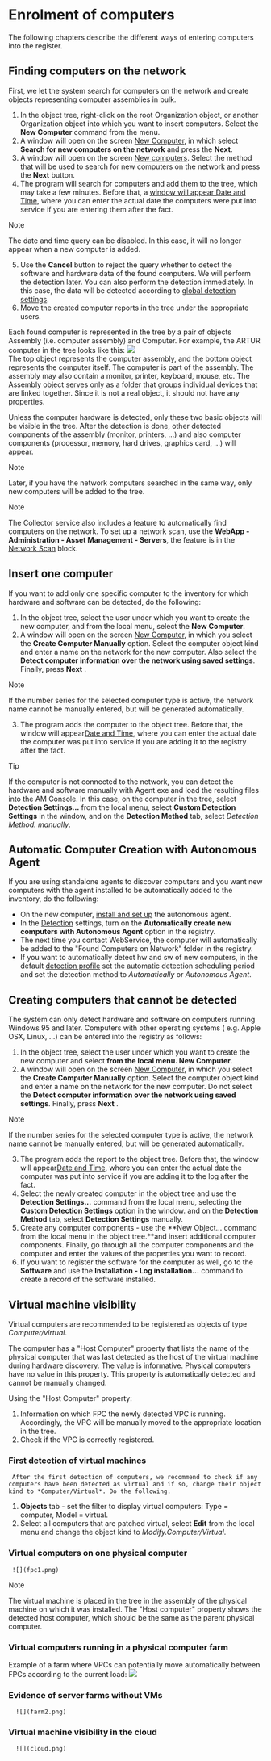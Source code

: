 # Enrolment of computers
     
The following chapters describe the different ways of entering computers into the register.
      
## Finding computers on the network
     
First, we let the system search for computers on the network and create objects representing computer assemblies in bulk.
     
1. In the object tree, right-click on the root Organization object, or another Organization object into which you want to insert computers. Select the **New Computer** command from the menu.
2. A window will open on the screen [New Computer](../../list-of-windows/alvao-asset-management-console/edit/new-computer), in which select **Search for new computers on the network** and press the **Next**.
3. A window will open on the screen [New computers](../../list-of-windows/alvao-asset-management-console/edit/new-computers). Select the method that will be used to search for new computers on the network and press the **Next** button.
4. The program will search for computers and add them to the tree, which may take a few minutes. Before that, a [window will appear
  Date and Time](../../list-of-windows/alvao-asset-management-console/date-time), where you can enter the actual date the computers were put into service if you are entering them after the fact.  

> [!NOTE]
> The date and time query can be disabled. In this case, it will no longer appear when a new computer is added.

5. Use the **Cancel** button to reject the query whether to detect the software and hardware data of the found computers. We will perform the detection later. You can also perform the detection immediately. In this case, the data will be detected according to [global detection settings](detection#detection-options).
6. Move the created computer reports in the tree under the appropriate users.

Each found computer is represented in the tree by a pair of objects Assembly (i.e. computer assembly) and Computer. For example, the ARTUR computer in the tree looks like this:
     ![](artur.jpg)     
The top object represents the computer assembly, and the bottom object represents the computer itself. The computer is part of the assembly. The assembly may also contain a monitor, printer, keyboard, mouse, etc. The Assembly object serves only as a folder that groups individual devices that are linked together. Since it is not a real object, it should not have any properties.
     
Unless the computer hardware is detected, only these two basic objects will be visible in the tree. After the detection is done, other detected components of the assembly (monitor, printers, ...) and also computer components (processor, memory, hard drives, graphics card, ...) will appear.

> [!NOTE]
> Later, if you have the network computers searched in the same way, only new computers will be added to the tree. 

> [!NOTE]
> The Collector service also includes a feature to automatically find computers on the network. To set up a network scan, use the **WebApp - Administration - Asset Management - Servers**, the feature is in the [Network Scan](../../list-of-windows/alvao-webapp/administration/asset-management/servers/detail/scan-network) block.

## Insert one computer
     
If you want to add only one specific computer to the inventory for which hardware and software can be detected, do the following:

1. In the object tree, select the user under which you want to create the new computer, and from the local menu, select the **New Computer**.
2. A window will open on the screen [New Computer](../../list-of-windows/alvao-asset-management-console/edit/new-computer), in which you select the **Create Computer Manually** option. Select the computer object kind and enter a name on the network for the new computer. Also select the **Detect computer information over the network using saved settings**.
  Finally, press **Next** .  

> [!NOTE]
> If the number series for the selected computer type is active, the network name cannot be manually entered, but will be generated automatically.

3. The program adds the computer to the object tree. Before that, the window will appear[Date and Time](../../list-of-windows/alvao-asset-management-console/date-time), where you can enter the actual date the computer was put into service if you are adding it to the registry after the fact.

> [!TIP]
> If the computer is not connected to the network, you can detect the hardware and software manually with Agent.exe and load the resulting files into the AM Console. In this case, on the computer in the tree, select **Detection Settings...** from the local menu, select **Custom Detection Settings** in the window, and on the **Detection Method** tab, select *Detection Method. manually*.

## Automatic Computer Creation with Autonomous Agent
     
If you are using standalone agents to discover computers and you want new computers with the agent installed to be automatically added to the inventory, do the following:

- On the new computer, [install and set up](detection/agent) the autonomous agent.
- In the [Detection](../../list-of-windows/alvao-webapp/administration/asset-management/settings/detection) settings, turn on the **Automatically create new computers with Autonomous Agent** option in the registry.
- The next time you contact WebService, the computer will automatically be added to the "Found Computers on Network" folder in the registry.
- If you want to automatically detect hw and sw of new computers, in the default [detection profile](detection)
            set the automatic detection scheduling period and set the detection method to *Automatically* or *Autonomous Agent*.

## Creating computers that cannot be detected
     
The system can only detect hardware and software on computers running Windows 95 and later. Computers with other operating systems ( e.g. Apple OSX, Linux, ...) can be entered into the registry as follows:

1. In the object tree, select the user under which you want to create the new computer and select **from the local menu.  New Computer**.
2. A window will open on the screen [New Computer](../../list-of-windows/alvao-asset-management-console/edit/new-computer), in which you select the **Create Computer Manually** option. Select the computer object kind and enter a name on the network for the new computer. Do not select the **Detect computer information over the network using saved settings**.
  Finally, press **Next** .  

> [!NOTE]
> If the number series for the selected computer type is active, the network name cannot be manually entered, but will be generated automatically.

3. The program adds the report to the object tree. Before that, the window will appear[Date and Time](../../list-of-windows/alvao-asset-management-console/date-time), where you can enter the actual date the computer was put into service if you are adding it to the log after the fact.
4. Select the newly created computer in the object tree and use the **Detection Settings...** command from the local menu, selecting the **Custom Detection Settings** option in the window.
  and on the **Detection Method** tab, select **Detection Settings** manually.
5. Create any computer components - use the **New Object... command from the local menu in the object tree.**and insert additional computer components. Finally, go through all the computer components and the computer and enter the values of the properties you want to record.
6. If you want to register the software for the computer as well, go to the **Software** and use the **Installation - Log installation...** command to create a record of the software installed.

## Virtual machine visibility
      
Virtual computers are recommended to be registered as objects of type *Computer/virtual*.
     
The computer has a "Host Computer" property that lists the name of the physical computer that was last detected as the host of the virtual machine during hardware discovery. The value is informative. Physical computers have no value in this property. This property is automatically detected and cannot be manually changed.
     
Using the "Host Computer" property:

1. Information on which FPC the newly detected VPC is running. Accordingly, the VPC will be manually moved to the appropriate location in the tree.
2. Check if the VPC is correctly registered.

### First detection of virtual machines
     After the first detection of computers, we recommend to check if any computers have been detected as virtual and if so, change their object kind to *Computer/Virtual*. Do the following.
1. **Objects** tab - set the filter to display virtual computers: Type = computer, Model = virtual.
2. Select all computers that are patched virtual, select **Edit** from the local menu and change the object kind to *Modify.Computer/Virtual*.

### Virtual computers on one physical computer
     ![](fpc1.png)     

> [!NOTE]
> The virtual machine is placed in the tree in the assembly of the physical machine on which it was installed. The "Host computer" property shows the detected host computer, which should be the same as the parent physical computer. 

### Virtual computers running in a physical computer farm
     
Example of a farm where VPCs can potentially move automatically between FPCs according to the current load:
      ![](farm1.png)       
### Evidence of server farms without VMs
      ![](farm2.png)       
### Virtual machine visibility in the cloud
      ![](cloud.png)
